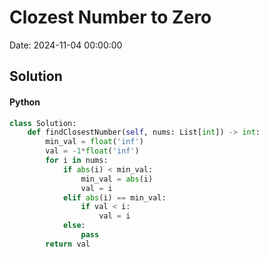 # Clozest Number to Zero

Date: 2024-11-04 00:00:00

## Solution

#### Python
```python
class Solution:
    def findClosestNumber(self, nums: List[int]) -> int:
        min_val = float('inf')
        val = -1*float('inf')
        for i in nums:
            if abs(i) < min_val:
                min_val = abs(i)
                val = i
            elif abs(i) == min_val:
                if val < i:
                    val = i
            else:
                pass
        return val
 ```